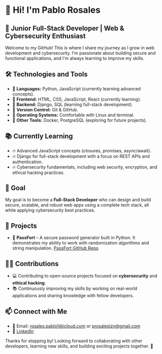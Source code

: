 # 👋 Hi! I'm Pablo Rosales

## 🚀 Junior Full-Stack Developer | Web & Cybersecurity Enthusiast

Welcome to my GitHub! This is where I share my journey as I grow in web development and cybersecurity. I'm passionate about building secure and functional applications, and I'm always learning to improve my skills.

## 🛠️ Technologies and Tools
- 🔹 **Languages:** Python, JavaScript (currently learning advanced concepts).
- 🔹 **Frontend:** HTML, CSS, JavaScript, React (currently learning).
- 🔹 **Backend:** Django, SQL (learning full-stack development).
- 🔹 **Version Control:** Git & GitHub.
- 🔹 **Operating Systems:** Comfortable with Linux and terminal.
- 🔹 **Other Tools:** Docker, PostgreSQL (exploring for future projects).

## 📚 Currently Learning
- 🔥 Advanced JavaScript concepts (closures, promises, async/await).
- 🔥 Django for full-stack development with a focus on REST APIs and authentication.
- 🔥 Cybersecurity fundamentals, including web security, encryption, and ethical hacking practices.

## 🌱 Goal
My goal is to become a **Full-Stack Developer** who can design and build secure, scalable, and robust web apps using a complete tech stack, all while applying cybersecurity best practices.

## 💼 Projects
- 🔐 **PassFort** – A secure password generator built in Python. It demonstrates my ability to work with randomization algorithms and string manipulation. [PassFort GitHub Repo](https://github.com/Pablorossl/PassFort.git)

## 🧑‍🏫 Contributions
- 💻 Contributing to open-source projects focused on **cybersecurity** and **ethical hacking**.
- 📚 Continuously improving my skills by working on real-world applications and sharing knowledge with fellow developers.

## 📫 Connect with Me
- 📧 Email: rosales.pablo1@icloud.com or prosaleslzn@gmail.com
- 💼 [LinkedIn](https://www.linkedin.com/in/pablo-rosales-lozano-a29428303/)

Thanks for stopping by! Looking forward to collaborating with other developers, learning new skills, and building exciting projects together. 🚀

